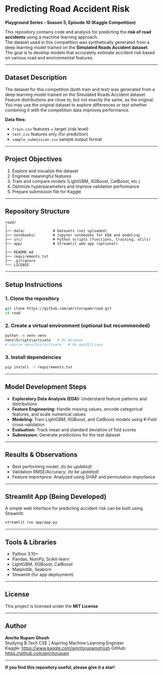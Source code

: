 # Predicting Road Accident Risk
**Playground Series - Season 5, Episode 10 (Kaggle Competition)**  

This repository contains code and analysis for predicting the **risk of road accidents** using a machine learning approach.  
The dataset used in this competition was synthetically generated from a deep learning model trained on the **Simulated Roads Accident dataset**.  
The goal is to develop models that accurately estimate accident risk based on various road and environmental features.

---

## Dataset Description
The dataset for this competition (both train and test) was generated from a deep learning model trained on the Simulated Roads Accident dataset.  
Feature distributions are close to, but not exactly the same, as the original.  
You may use the original dataset to explore differences or test whether combining it with the competition data improves performance.

**Data files:**
- `train.csv` features + target (risk level)
- `test.csv` features only (for prediction)
- `sample_submission.csv` sample output format

---

## Project Objectives
1. Explore and visualize the dataset  
2. Engineer meaningful features  
3. Train and compare models (LightGBM, XGBoost, CatBoost, etc.)  
4. Optimize hyperparameters and improve validation performance  
5. Prepare submission file for Kaggle  

---

## Repository Structure
```
road/
│
├── data/             # Datasets (not uploaded)
├── notebooks/        # Jupyter notebooks for EDA and modeling
├── src/              # Python scripts (functions, training, utils)
├── app/              # Streamlit web app (optional)
│
├── README.md
├── requirements.txt
├── .gitignore
└── LICENSE
```

---

## Setup Instructions

### 1. Clone the repository
```bash
git clone https://github.com/amritorupam/road.git
cd road
```

###  2. Create a virtual environment (optional but recommended)
```bash
python -m venv venv
venv\Scripts\activate   # On Windows
# source venv/bin/activate   # On macOS/Linux
```

### 3. Install dependencies
```bash
pip install -r requirements.txt
```

---

##  Model Development Steps
- **Exploratory Data Analysis (EDA):** Understand feature patterns and distributions  
- **Feature Engineering:** Handle missing values, encode categorical features, and scale numerical values  
- **Modeling:** Train LightGBM, XGBoost, and CatBoost models using K-Fold cross-validation  
- **Evaluation:** Track mean and standard deviation of fold scores  
- **Submission:** Generate predictions for the test dataset  

---

## Results & Observations
- Best performing model: *(to be updated)*  
- Validation RMSE/Accuracy: *(to be updated)*  
- Feature importance: Analyzed using SHAP and permutation importance  

---

## Streamlit App (Being Developed)
A simple web interface for predicting accident risk can be built using Streamlit:
```bash
streamlit run app/app.py
```

---

## Tools & Libraries
- Python 3.10+
- Pandas, NumPy, Scikit-learn
- LightGBM, XGBoost, CatBoost
- Matplotlib, Seaborn
- Streamlit (for app deployment)

---

## License
This project is licensed under the **MIT License**.

---

## Author
**Amrito Rupam Ghosh**  
Studying B.Tech CSE | Aspiring Machine Learning Engineer  
Kaggle: https://www.kaggle.com/amritorupamghosh
GitHub: https://github.com/amritorupam

---

**If you find this repository useful, please give it a star!**
